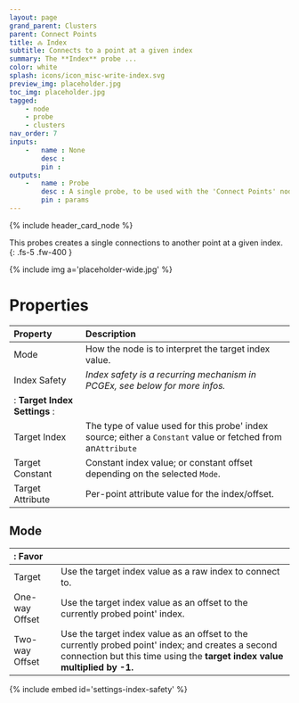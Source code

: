 ```yaml
---
layout: page
grand_parent: Clusters
parent: Connect Points
title: 🝆 Index
subtitle: Connects to a point at a given index
summary: The **Index** probe ...
color: white
splash: icons/icon_misc-write-index.svg
preview_img: placeholder.jpg
toc_img: placeholder.jpg
tagged: 
    - node
    - probe
    - clusters
nav_order: 7
inputs:
    -   name : None
        desc : 
        pin : 
outputs:
    -   name : Probe
        desc : A single probe, to be used with the 'Connect Points' node
        pin : params
---
```


{% include header_card_node %}

This probes creates a single connections to another point at a given index.
{: .fs-5 .fw-400 } 

{% include img a='placeholder-wide.jpg' %}

# Properties

| Property       | Description          |
|:-------------|:------------------|
| Mode          | How the node is to interpret the target index value. |
| Index Safety           | *Index safety is a recurring mechanism in PCGEx, see below for more infos.* |
|: **Target Index Settings** :|
| Target Index           | The type of value used for this probe' index source; either a `Constant` value or fetched from an`Attribute` |
| Target Constant           | Constant index value; or constant offset depending on the selected `Mode`. |
| Target Attribute           | Per-point attribute value for the index/offset. |

## Mode

|: Favor     ||
|:-------------|:------------------|
| Target           | Use the target index value as a raw index to connect to. |
| One-way Offset         | Use the target index value as an offset to the currently probed point' index. |
| Two-way Offset         | Use the target index value as an offset to the currently probed point' index; and creates a second connection but this time using the **target index value multiplied by -1.** |

{% include embed id='settings-index-safety' %}